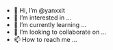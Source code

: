 - 👋 Hi, I’m @yanxxit
- 👀 I’m interested in ...
- 🌱 I’m currently learning ...
- 💞️ I’m looking to collaborate on ...
- 📫 How to reach me ...

<!---
yanxxit/yanxxit is a ✨ special ✨ repository because its `README.md` (this file) appears on your GitHub profile.
You can click the Preview link to take a look at your changes.
--->
